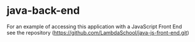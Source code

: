 # java-back-end

For an example of accessing this application with a JavaScript Front End see the repository (https://github.com/LambdaSchool/java-js-front-end.git)
